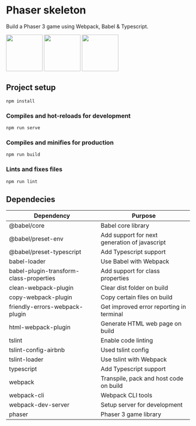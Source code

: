 # Phaser skeleton
Build a Phaser 3 game using Webpack, Babel & Typescript.

<img src="https://phaser.io/images/img.png" height="100"> <img src="https://raw.githubusercontent.com/webpack/media/master/logo/logo-on-white-bg.png" height="100"> <img src="https://rynop.files.wordpress.com/2016/09/ts.png?w=816" height="100">

## Project setup
```
npm install
```

### Compiles and hot-reloads for development
```
npm run serve
```

### Compiles and minifies for production
```
npm run build
```

### Lints and fixes files
```
npm run lint
```

## Dependecies
Dependency | Purpose
--- | ---
@babel/core | Babel core library
@babel/preset-env | Add support for next generation of javascript
@babel/preset-typescript | Add Typescript support
babel-loader | Use Babel with Webpack
babel-plugin-transform-class-properties | Add support for class properties
clean-webpack-plugin | Clear dist folder on build
copy-webpack-plugin | Copy certain files on build
friendly-errors-webpack-plugin | Get improved error reporting in terminal
html-webpack-plugin | Generate HTML web page on build
tslint | Enable code linting
tslint-config-airbnb | Used tslint config
tslint-loader | Use tslint with Webpack
typescript | Add Typescript support
webpack | Transpile, pack and host code on build
webpack-cli | Webpack CLI tools
webpack-dev-server | Setup server for development
phaser | Phaser 3 game library